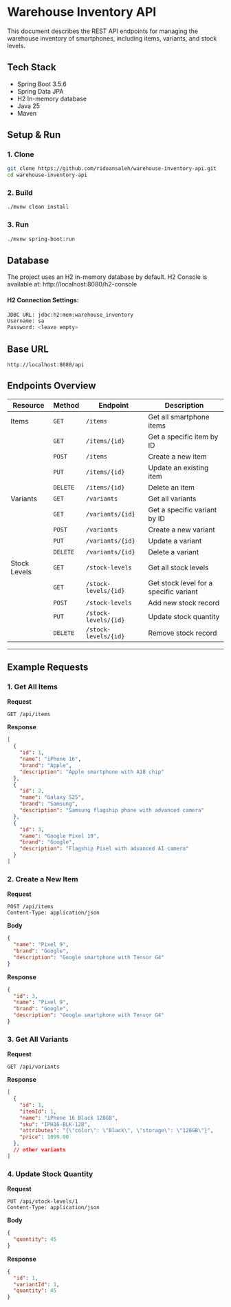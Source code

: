 # Warehouse Inventory API

This document describes the REST API endpoints for managing the warehouse inventory of smartphones, including items, variants, and stock levels.

## Tech Stack

- Spring Boot 3.5.6
- Spring Data JPA
- H2 In-memory database
- Java 25
- Maven


## Setup & Run

### 1. Clone

```bash
git clone https://github.com/ridoansaleh/warehouse-inventory-api.git
cd warehouse-inventory-api
```

### 2. Build

```bash
./mvnw clean install
```

### 3. Run

```bash
./mvnw spring-boot:run
```

## Database

The project uses an H2 in-memory database by default.
H2 Console is available at: http://localhost:8080/h2-console

#### H2 Connection Settings:

```bash
JDBC URL: jdbc:h2:mem:warehouse_inventory
Username: sa
Password: <leave empty>
```

## Base URL

```http://localhost:8080/api```

## Endpoints Overview

| Resource | Method | Endpoint | Description |
|-----------|---------|-----------|--------------|
| Items | `GET` | `/items` | Get all smartphone items |
|  | `GET` | `/items/{id}` | Get a specific item by ID |
|  | `POST` | `/items` | Create a new item |
|  | `PUT` | `/items/{id}` | Update an existing item |
|  | `DELETE` | `/items/{id}` | Delete an item |
| Variants | `GET` | `/variants` | Get all variants |
|  | `GET` | `/variants/{id}` | Get a specific variant by ID |
|  | `POST` | `/variants` | Create a new variant |
|  | `PUT` | `/variants/{id}` | Update a variant |
|  | `DELETE` | `/variants/{id}` | Delete a variant |
| Stock Levels | `GET` | `/stock-levels` | Get all stock levels |
|  | `GET` | `/stock-levels/{id}` | Get stock level for a specific variant |
|  | `POST` | `/stock-levels` | Add new stock record |
|  | `PUT` | `/stock-levels/{id}` | Update stock quantity |
|  | `DELETE` | `/stock-levels/{id}` | Remove stock record |

---

## Example Requests

### 1. Get All Items
**Request**
```http
GET /api/items
```

**Response**

```json
[
  {
    "id": 1,
    "name": "iPhone 16",
    "brand": "Apple",
    "description": "Apple smartphone with A18 chip"
  },
  {
    "id": 2,
    "name": "Galaxy S25",
    "brand": "Samsung",
    "description": "Samsung flagship phone with advanced camera"
  },
  {
    "id": 3,
    "name": "Google Pixel 10",
    "brand": "Google",
    "description": "Flagship Pixel with advanced AI camera"
  }
]
```


### 2. Create a New Item
**Request**
```http
POST /api/items
Content-Type: application/json
```

**Body**

```json
{
  "name": "Pixel 9",
  "brand": "Google",
  "description": "Google smartphone with Tensor G4"
}
```

**Response**

```json
{
  "id": 3,
  "name": "Pixel 9",
  "brand": "Google",
  "description": "Google smartphone with Tensor G4"
}
```

### 3. Get All Variants
**Request**
```http
GET /api/variants
```

**Response**

```json
[
  {
    "id": 1,
    "itemId": 1,
    "name": "iPhone 16 Black 128GB",
    "sku": "IPH16-BLK-128",
    "attributes": "{\"color\": \"Black\", \"storage\": \"128GB\"}",
    "price": 1099.00
  },
  // other variants  
]
```


### 4. Update Stock Quantity
**Request**
```http
PUT /api/stock-levels/1
Content-Type: application/json
```

**Body**

```json
{
  "quantity": 45
}
```

**Response**

```json
{
  "id": 1,
  "variantId": 1,
  "quantity": 45
}
```